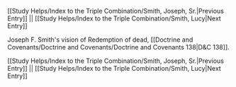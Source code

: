[[Study Helps/Index to the Triple Combination/Smith, Joseph, Sr.|Previous Entry]]  ||  [[Study Helps/Index to the Triple Combination/Smith, Lucy|Next Entry]]

 Joseph F. Smith's vision of Redemption of dead, [[Doctrine and Covenants/Doctrine and Covenants/Doctrine and Covenants 138|D&C 138]].

[[Study Helps/Index to the Triple Combination/Smith, Joseph, Sr.|Previous Entry]]  ||  [[Study Helps/Index to the Triple Combination/Smith, Lucy|Next Entry]]